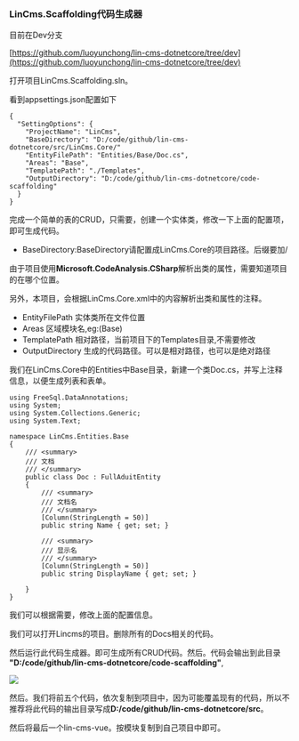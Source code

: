 ### LinCms.Scaffolding代码生成器 

目前在Dev分支

[https://github.com/luoyunchong/lin-cms-dotnetcore/tree/dev](https://github.com/luoyunchong/lin-cms-dotnetcore/tree/dev)

打开项目LinCms.Scaffolding.sln。

看到appsettings.json配置如下

```
{
  "SettingOptions": {
    "ProjectName": "LinCms",
    "BaseDirectory": "D:/code/github/lin-cms-dotnetcore/src/LinCms.Core/"
    "EntityFilePath": "Entities/Base/Doc.cs", 
    "Areas": "Base",
    "TemplatePath": "./Templates",
    "OutputDirectory": "D:/code/github/lin-cms-dotnetcore/code-scaffolding"
  }
}
```

完成一个简单的表的CRUD，只需要，创建一个实体类，修改一下上面的配置项，即可生成代码。

- BaseDirectory:BaseDirectory请配置成LinCms.Core的项目路径。后缀要加/

由于项目使用**Microsoft.CodeAnalysis.CSharp**解析出类的属性，需要知道项目的在哪个位置。

另外，本项目，会根据LinCms.Core.xml中的内容解析出类和属性的注释。

- EntityFilePath 实体类所在文件位置
- Areas 区域模块名,eg:(Base)
- TemplatePath 相对路径，当前项目下的Templates目录,不需要修改
- OutputDirectory 生成的代码路径。可以是相对路径，也可以是绝对路径

我们在LinCms.Core中的Entities中Base目录，新建一个类Doc.cs，并写上注释信息，以便生成列表和表单。

```
using FreeSql.DataAnnotations;
using System;
using System.Collections.Generic;
using System.Text;

namespace LinCms.Entities.Base
{
    /// <summary>
    /// 文档
    /// </summary>
    public class Doc : FullAduitEntity
    {
        /// <summary>
        /// 文档名
        /// </summary>
        [Column(StringLength = 50)]
        public string Name { get; set; }

        /// <summary>
        /// 显示名
        /// </summary>
        [Column(StringLength = 50)]
        public string DisplayName { get; set; }

    }
}
```

我们可以根据需要，修改上面的配置信息。

我们可以打开Lincms的项目。删除所有的Docs相关的代码。

然后运行此代码生成器。即可生成所有CRUD代码。然后。代码会输出到此目录 **"D:/code/github/lin-cms-dotnetcore/code-scaffolding"**,

![](https://pic.downk.cc/item/5f1da73014195aa594ee9888.jpg)

然后。我们将前五个代码，依次复制到项目中，因为可能覆盖现有的代码，所以不推荐将此代码的输出目录写成**D:/code/github/lin-cms-dotnetcore/src**。

然后将最后一个lin-cms-vue。按模块复制到自己项目中即可。
